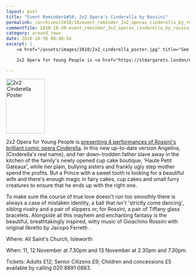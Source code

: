 ```yaml
---
layout: post
title: "Event Reminder&#58; 2x2 Opera's Cinderella by Rossini"
permalink: /archives/2010/10/event_reminder_2x2_operas_cinderella_by_rossini.html
commentfile: 2010-10-30-event_reminder_2x2_operas_cinderella_by_rossini
category: around_town
date: 2010-10-30 08:40:54
excerpt: |
    <a href="/assets/images/2010/2x2_cinderella_poster.jpg" title="See larger version of - 2x2 Cinderella Poster"><img src="/assets/images/2010/2x2_cinderella_poster_thumb.jpg" width="106" height="150" alt="2x2 Cinderella Poster" class="photo right" /></a>

    2x2 Opera for Young People is <a href="https://stmargarets.london/event/show/200705142623">presenting 4 performances of Rossini's brilliant comic opera Cinderella</a> In this new up-to-date version Angelina, (Cinderella's real name), and her down-trodden father slave away in the kitchen of the family's newly opened cup cake boutique, 'Haute Petit Gateaux'.

---
```


<a href="/assets/images/2010/2x2_cinderella_poster.jpg" title="See larger version of - 2x2 Cinderella Poster"><img src="/assets/images/2010/2x2_cinderella_poster_thumb.jpg" width="106" height="150" alt="2x2 Cinderella Poster" class="photo right" /></a>

2x2 Opera for Young People is [presenting 4 performances of Rossini's brilliant comic opera Cinderella](/event/show/200705142623). In this new up-to-date version Angelina, (Cinderella's real name), and her down-trodden father slave away in the kitchen of the family's newly opened cup cake boutique, 'Haute Petit Gateaux', while her plain, bullying sisters and frankly ugly step mother spend the profits. But a Prince with a sweet tooth is looking for a beautiful wife and there's enough magic in fairy cakes, cup cakes and small furry creatures to ensure that he ends up with the right one.

To make sure the course of true love doesn't run too smoothly there is always a case of mistaken identity, a ball that isn't 'strictly come dancing', sibling rivalry and a pair of slippers or, for Rossini, a pair of Tiffany glass bracelets. Alongside all this mayhem and enchanting fantasy is the beautiful, breathtakingly inspired, witty music of Gioachino Rossini with original libretto by Jacopo Ferretti .

Where: All Saint's Church, Isleworth

When: 11, 12 November at 7.30pm and 13 November at 2.30pm and 7.30pm.

Tickets: Adults £12; Senior Citizens £9; Children and concessions £5
available by calling 020 8891 0883.

